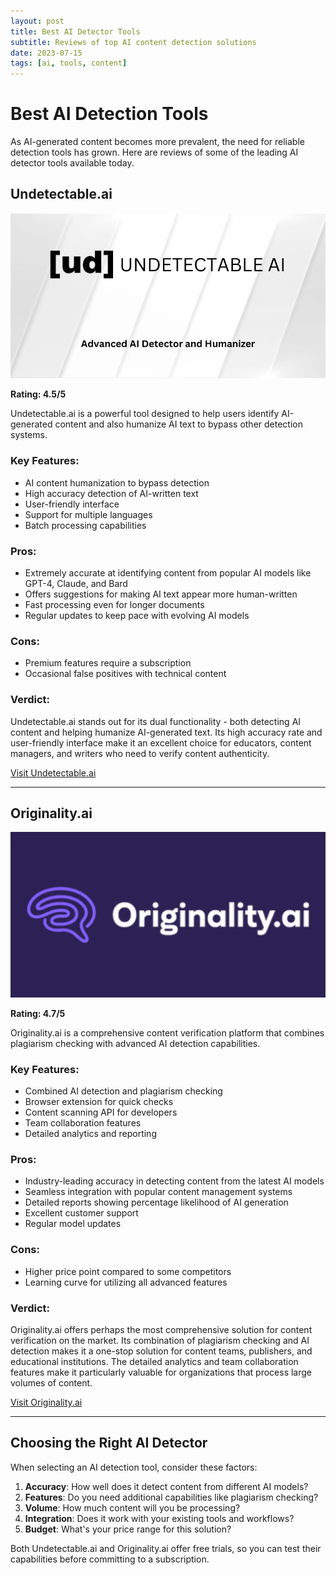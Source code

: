```yaml
---
layout: post
title: Best AI Detector Tools
subtitle: Reviews of top AI content detection solutions
date: 2023-07-15
tags: [ai, tools, content]
---
```


# Best AI Detection Tools

As AI-generated content becomes more prevalent, the need for reliable detection tools has grown. Here are reviews of some of the leading AI detector tools available today.

## Undetectable.ai

![Undetectable.ai logo](/images/undetectable-ai-logo.png)

**Rating: 4.5/5**

Undetectable.ai is a powerful tool designed to help users identify AI-generated content and also humanize AI text to bypass other detection systems.

### Key Features:
- AI content humanization to bypass detection
- High accuracy detection of AI-written text
- User-friendly interface
- Support for multiple languages
- Batch processing capabilities

### Pros:
- Extremely accurate at identifying content from popular AI models like GPT-4, Claude, and Bard
- Offers suggestions for making AI text appear more human-written
- Fast processing even for longer documents
- Regular updates to keep pace with evolving AI models

### Cons:
- Premium features require a subscription
- Occasional false positives with technical content

### Verdict:
Undetectable.ai stands out for its dual functionality - both detecting AI content and helping humanize AI-generated text. Its high accuracy rate and user-friendly interface make it an excellent choice for educators, content managers, and writers who need to verify content authenticity.

[Visit Undetectable.ai](https://undetectable.ai/)

---

## Originality.ai

![Originality.ai logo](/images/originality-logo-og.webp)

**Rating: 4.7/5**

Originality.ai is a comprehensive content verification platform that combines plagiarism checking with advanced AI detection capabilities.

### Key Features:
- Combined AI detection and plagiarism checking
- Browser extension for quick checks
- Content scanning API for developers
- Team collaboration features
- Detailed analytics and reporting

### Pros:
- Industry-leading accuracy in detecting content from the latest AI models
- Seamless integration with popular content management systems
- Detailed reports showing percentage likelihood of AI generation
- Excellent customer support
- Regular model updates

### Cons:
- Higher price point compared to some competitors
- Learning curve for utilizing all advanced features

### Verdict:
Originality.ai offers perhaps the most comprehensive solution for content verification on the market. Its combination of plagiarism checking and AI detection makes it a one-stop solution for content teams, publishers, and educational institutions. The detailed analytics and team collaboration features make it particularly valuable for organizations that process large volumes of content.

[Visit Originality.ai](https://originality.ai/)

---

## Choosing the Right AI Detector

When selecting an AI detection tool, consider these factors:

1. **Accuracy**: How well does it detect content from different AI models?
2. **Features**: Do you need additional capabilities like plagiarism checking?
3. **Volume**: How much content will you be processing?
4. **Integration**: Does it work with your existing tools and workflows?
5. **Budget**: What's your price range for this solution?

Both Undetectable.ai and Originality.ai offer free trials, so you can test their capabilities before committing to a subscription. 